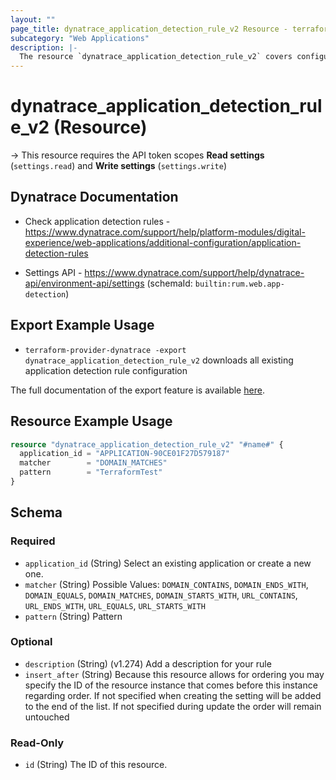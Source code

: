 ```yaml
---
layout: ""
page_title: dynatrace_application_detection_rule_v2 Resource - terraform-provider-dynatrace"
subcategory: "Web Applications"
description: |-
  The resource `dynatrace_application_detection_rule_v2` covers configuration for application detection rule
---
```


# dynatrace_application_detection_rule_v2 (Resource)

-> This resource requires the API token scopes **Read settings** (`settings.read`) and **Write settings** (`settings.write`)

## Dynatrace Documentation

- Check application detection rules - https://www.dynatrace.com/support/help/platform-modules/digital-experience/web-applications/additional-configuration/application-detection-rules

- Settings API - https://www.dynatrace.com/support/help/dynatrace-api/environment-api/settings (schemaId: `builtin:rum.web.app-detection`)

## Export Example Usage

- `terraform-provider-dynatrace -export dynatrace_application_detection_rule_v2` downloads all existing application detection rule configuration

The full documentation of the export feature is available [here](https://dt-url.net/h203qmc).

## Resource Example Usage

```terraform
resource "dynatrace_application_detection_rule_v2" "#name#" {
  application_id = "APPLICATION-90CE01F27D579187"
  matcher        = "DOMAIN_MATCHES"
  pattern        = "TerraformTest"
}
```

<!-- schema generated by tfplugindocs -->
## Schema

### Required

- `application_id` (String) Select an existing application or create a new one.
- `matcher` (String) Possible Values: `DOMAIN_CONTAINS`, `DOMAIN_ENDS_WITH`, `DOMAIN_EQUALS`, `DOMAIN_MATCHES`, `DOMAIN_STARTS_WITH`, `URL_CONTAINS`, `URL_ENDS_WITH`, `URL_EQUALS`, `URL_STARTS_WITH`
- `pattern` (String) Pattern

### Optional

- `description` (String) (v1.274) Add a description for your rule
- `insert_after` (String) Because this resource allows for ordering you may specify the ID of the resource instance that comes before this instance regarding order. If not specified when creating the setting will be added to the end of the list. If not specified during update the order will remain untouched

### Read-Only

- `id` (String) The ID of this resource.
 